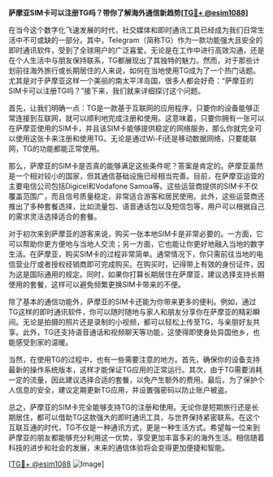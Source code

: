 **萨摩亚SIM卡可以注册TG吗？带你了解海外通信新趋势[[TG💪+ @esim1088](https://t.me/s/esim1088)]**

在当今这个数字化飞速发展的时代，社交媒体和即时通讯工具已经成为我们日常生活中不可或缺的一部分。其中，Telegram（简称TG）作为一款功能强大且安全的即时通讯软件，受到了全球用户的广泛喜爱。无论是在工作中进行高效沟通，还是在个人生活中与朋友保持联系，TG都展现出了其独特的魅力。然而，对于那些计划前往海外旅行或长期居住的人来说，如何在当地使用TG成为了一个热门话题。尤其是对于萨摩亚这样一个美丽的南太平洋岛国，很多人都会好奇：“萨摩亚的SIM卡可以注册TG吗？”接下来，我们就来详细探讨这个问题。

首先，让我们明确一点：TG是一款基于互联网的应用程序，只要你的设备能够正常连接到互联网，就可以顺利地完成注册和使用。这意味着，只要你拥有一张可以在萨摩亚使用的SIM卡，并且该SIM卡能够提供稳定的网络服务，那么你就完全可以使用这张卡来注册和使用TG。无论是通过Wi-Fi还是移动数据网络，只要能联网，TG的功能都能正常使用。

那么，萨摩亚的SIM卡是否真的能够满足这些条件呢？答案是肯定的。萨摩亚虽然是一个相对较小的国家，但其通信基础设施已经相当完善。目前，在萨摩亚运营的主要电信公司包括Digicel和Vodafone Samoa等。这些运营商提供的SIM卡不仅覆盖范围广，而且信号质量稳定，非常适合游客和居民使用。此外，这些运营商还推出了多种套餐选择，比如流量包、语音通话包以及短信包等，用户可以根据自己的需求灵活选择适合的套餐。

对于初次来到萨摩亚的游客来说，购买一张本地SIM卡是非常必要的。一方面，它可以帮助你更方便地与当地人交流；另一方面，它也能让你更好地融入当地的数字生活。在萨摩亚，购买SIM卡的过程非常简单。通常情况下，你只需前往当地的电信营业厅或者授权经销商即可完成购买。在购买时，记得带上有效的身份证件，因为这是国际通用的规定。同时，如果你打算长期居住在萨摩亚，建议选择支持长期使用的套餐，这样可以避免频繁更换SIM卡带来的不便。

除了基本的通信功能外，萨摩亚的SIM卡还能为你带来更多的便利。例如，通过TG这样的即时通讯软件，你可以随时随地与家人和朋友分享你在萨摩亚的精彩瞬间。无论是拍摄的照片还是录制的小视频，都可以轻松上传至TG，与亲朋好友共享。此外，TG还支持语音通话和视频聊天等功能，这使得即使身处异国他乡，也能感受到家的温暖。

当然，在使用TG的过程中，也有一些需要注意的地方。首先，确保你的设备支持最新的操作系统版本，这样才能保证TG应用的正常运行。其次，由于TG需要消耗一定的流量，因此建议选择合适的套餐，以免产生额外的费用。最后，为了保护个人信息的安全，建议定期更新TG应用，并设置强密码以防止账户被盗。

总之，萨摩亚的SIM卡完全能够支持TG的注册和使用。无论你是短期旅行还是长期居住，都可以借助TG这款强大的即时通讯工具，与世界保持紧密联系。在这个互联互通的时代，TG不仅是一种通讯方式，更是一种生活方式。希望每一位来到萨摩亚的朋友都能够充分利用这一优势，享受更加丰富多彩的海外生活。相信随着科技的进步和社会的发展，未来的通信体验将会变得更加便捷和智能。

[[TG💪+ @esim1088](https://t.me/s/esim1088) ![Image](https://i.postimg.cc/4NQfJmqS/Snipaste-2025-05-13-00-14-12.png)]
